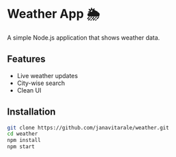 # Weather App 🌦️

A simple Node.js application that shows weather data.

## Features
- Live weather updates
- City-wise search
- Clean UI

## Installation
```bash
git clone https://github.com/janavitarale/weather.git
cd weather
npm install
npm start
